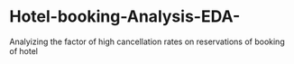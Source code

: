 # Hotel-booking-Analysis-EDA-
Analyizing the factor of high cancellation rates on reservations of booking of hotel
